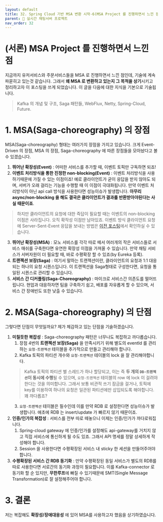 ```yaml
---
layout: default
title: 32. Spring Cloud 기반 MSA 변환 시작-6(MSA Project 를 진행하면서 느낀 점)
parent: 📌 실시간 채팅서버 프로젝트
nav_order: 32
---
```


# (서론) MSA Project 를 진행하면서 느낀 점

지금까지 유저서비스와 주문서비스들을 MSA 로 진행하면서 느낀 점인데, 기술에 계속 파묻히고 있는것 같습니다. 그래서 **왜 MSA 로 변환하고 있는지 그 목적을 상기**시키고 정리하고자 이 포스팅을 쓰게 되었습니다. 이 글을 다음에 대한 지식을 기본으로 기술됩니다.
> Kafka 의 개념 및 구조, Saga 패턴들, WebFlux, Netty, Spring-Cloud, Future.

# 1. MSA(Saga-choreography) 의 장점

MSA(Saga-choreography) 형태는 여러가지 장점을 가지고 있습니다. 크게 Event-Driven 의 장점, MSA 의 장점, Saga-choreography 에 따른 장점들을 모아놨다고 볼 수 있겠습니다.

1. **뛰어난 확장성(Event)** : 어떠한 서비스를 추가할 때, 이벤트 토픽만 구독하면 되죠!
2. **이벤트 처리방식을 통한 진정한 non-blocking(Event)** : 이벤트 처리방식을 사용하기때문에 가질 수 있는 이점이죠! 예로 클라이언트가 굳이 응답을 받지 않아도 되며, 서버가 오래 걸리는 기능을 수행할 때 이 이점이 극대화됩니다. 만약 이벤트 처리방식이 아닌 api call 방식을 사용한다면 성능이슈가 발생합니다. **아무리 async/non-blocking 을 해도 결국은 클라이언트가 결과를 반환받아야된다는 사실 때문이죠**.
> 하지만 클라이언트의 요청에 대한 즉답이 필요할 때는 이벤트의 non-blocking 이점은 사라집니다. 오직 확작성 이점만 남아있죠. 이벤트 방식 클라이언트 요청에 Server-Sent-Event 응답을 보내는 방법은 [이전 포스팅](https://ghkdqhrbals.github.io/portfolios/docs/project/2023-04-17-chatting(30))에서 확인하실 수 있습니다.
3. **뛰어난 확장성(MSA)** : 모노 서비스를 각각 따로 떼서 여러개의 작은 서비스들로 서비스 매쉬를 구축한다면 유연한 확장성 이점을 가져올 수 있습니다. 만약 채팅 서비스가 서버자원이 더 필요할 때, 바로 수평확장 할 수 있죠(by Eureka 등록).
4. **트랜젝션 보장(Saga)** : 여기서 말하는 트랜젝션이란, 클라이언트의 요청과 1:1 대응되는 하나의 요청 시퀀스입니다. 이 트랜젝션을 Saga형태로 구성한다면, 요청을 통일된 시퀀스로 관리할 수 있습니다. 
5. **서비스 간 디커플링(Saga-Choreography)** : 마이크로 서비스간 의존도를 떨어뜨립니다. 현업과 대응하자면 팀을 구축하기 쉽고, 배포를 자유롭게 할 수 있으며, 서비스 간 장애빈도 또한 낮출 수 있습니다. 

# 2. MSA(Saga-choreography) 의 단점

그렇다면 단점이 무엇일까요? 제가 체감하고 있는 단점을 기술하겠습니다.

1. **미칠듯한 복잡성** : Saga-choreography 패턴은 너무나도 복잡하고 까다롭습니다.  
   1. 장점 4번의 **트랜젝션 보장(Saga)** 을 만족시키기 위해 별도의 eventId 를 관리하는 `요청-트랜젝션` 테이블을 추가적으로 만들고 관리해야 합니다. 
   2. Kafka 토픽의 파티션 개수와 `요청-트랜젝션` 테이블의 lock 을 잘 관리해야합니다.
   > Kafka 토픽의 파티션 별 스레드가 하나 할당되고, 이는 즉 **두 개의 `DB-트랜젝션`이 동시에 수행**될 수 있으며, `요청-트랜젝션` 테이블의 row 에 lock 이 걸려야 한다는 것을 의미합니다. 그래서 보통 비관적 쓰기 잠금을 걸거나, 토픽에 key를 이용하여 하나의 요청은 일관된 파티션에만 삽입되도록 해야합니다. 꽤 까다롭죠? 
   3. `요청-트랜젝션` 테이블은 필수인데 이를 만약 RDB 로 설정한다면 성능이슈가 발생합니다. 애초에 RDB 는 insert/update 가 빠르지 않기 때문이죠.
2. **인증/인가의 복잡성** : 서비스를 전부 따로 떼놓으니 이제는 인증/인가가 까다로워집니다.
   1. Spring-cloud gateway 에 인증/인가를 설정해도 api-gateway를 거치지 않고 직접 서비스에 통신하게 될 수도 있죠. 그래서 API 명세를 정말 상세하게 작성해야 합니다.
   2. Session 을 사용한다면 수평확장된 서비스 내 sticky 한 세션을 만들어주어야 합니다.
3. **수평확장된 서비스 간 RDB 동기화** : 만약 수평확장된 동일 서비스가 별도의 RDB를 따로 사용한다면 서로간의 동기화 과정이 필요합니다. 이를 Kafka-connector 로 동기화 할 순 있지만, **무한루프**에 빠질 수 있기때문에 SMT(Single Message Transformation)로 잘 설정해주어야 합니다.

# 3. 결론

저는 복잡해도 **확장성/장애대응성** 에 있어 MSA를 사용하고자 했음을 상기하였습니다.